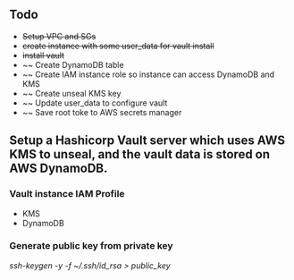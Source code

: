 ## Todo
- ~~Setup VPC and SGs~~
- ~~create instance with some user_data for vault install~~
- ~~install vault~~
- ~~ Create DynamoDB table
- ~~ Create IAM instance role so instance can access DynamoDB and KMS
- ~~ Create unseal KMS key
- ~~ Update user_data to configure vault
- ~~ Save root toke to AWS secrets manager

## Setup a Hashicorp Vault server which uses AWS KMS to unseal, and the vault data is stored on AWS DynamoDB.

### Vault instance IAM Profile
* KMS
* DynamoDB

### Generate public key from private key
*ssh-keygen -y -f ~/.ssh/id_rsa > public_key*


